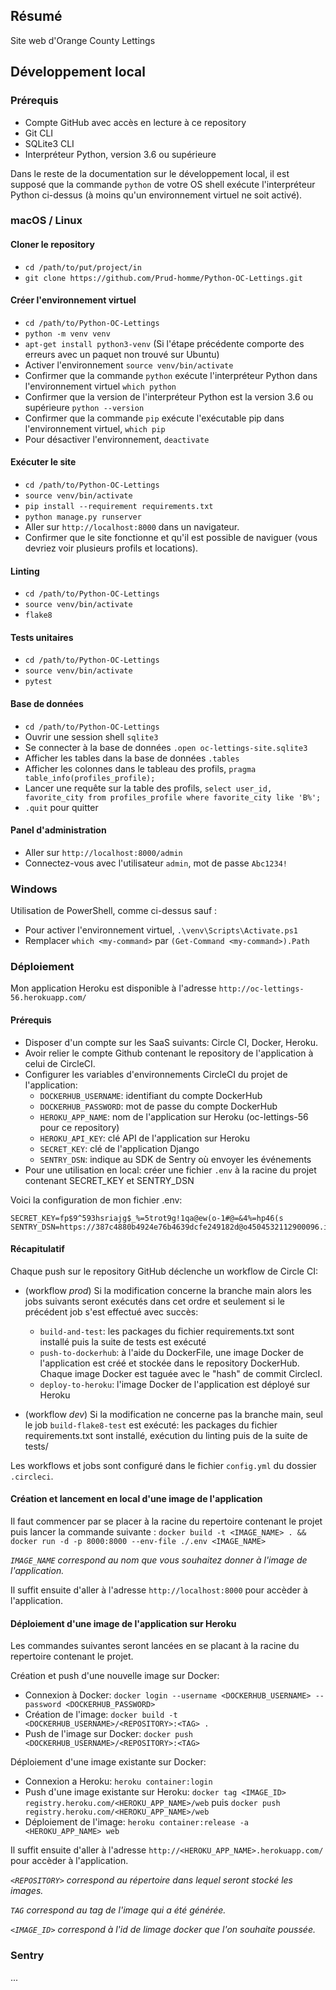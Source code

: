 ## Résumé

Site web d'Orange County Lettings

## Développement local

### Prérequis

- Compte GitHub avec accès en lecture à ce repository
- Git CLI
- SQLite3 CLI
- Interpréteur Python, version 3.6 ou supérieure

Dans le reste de la documentation sur le développement local, il est supposé que la commande `python` de votre OS shell exécute l'interpréteur Python ci-dessus (à moins qu'un environnement virtuel ne soit activé).

### macOS / Linux

#### Cloner le repository

- `cd /path/to/put/project/in`
- `git clone https://github.com/Prud-homme/Python-OC-Lettings.git`

#### Créer l'environnement virtuel

- `cd /path/to/Python-OC-Lettings`
- `python -m venv venv`
- `apt-get install python3-venv` (Si l'étape précédente comporte des erreurs avec un paquet non trouvé sur Ubuntu)
- Activer l'environnement `source venv/bin/activate`
- Confirmer que la commande `python` exécute l'interpréteur Python dans l'environnement virtuel
`which python`
- Confirmer que la version de l'interpréteur Python est la version 3.6 ou supérieure `python --version`
- Confirmer que la commande `pip` exécute l'exécutable pip dans l'environnement virtuel, `which pip`
- Pour désactiver l'environnement, `deactivate`

#### Exécuter le site

- `cd /path/to/Python-OC-Lettings`
- `source venv/bin/activate`
- `pip install --requirement requirements.txt`
- `python manage.py runserver`
- Aller sur `http://localhost:8000` dans un navigateur.
- Confirmer que le site fonctionne et qu'il est possible de naviguer (vous devriez voir plusieurs profils et locations).

#### Linting

- `cd /path/to/Python-OC-Lettings`
- `source venv/bin/activate`
- `flake8`

#### Tests unitaires

- `cd /path/to/Python-OC-Lettings`
- `source venv/bin/activate`
- `pytest`

#### Base de données

- `cd /path/to/Python-OC-Lettings`
- Ouvrir une session shell `sqlite3`
- Se connecter à la base de données `.open oc-lettings-site.sqlite3`
- Afficher les tables dans la base de données `.tables`
- Afficher les colonnes dans le tableau des profils, `pragma table_info(profiles_profile);`
- Lancer une requête sur la table des profils, `select user_id, favorite_city from
  profiles_profile where favorite_city like 'B%';`
- `.quit` pour quitter

#### Panel d'administration

- Aller sur `http://localhost:8000/admin`
- Connectez-vous avec l'utilisateur `admin`, mot de passe `Abc1234!`

### Windows

Utilisation de PowerShell, comme ci-dessus sauf :

- Pour activer l'environnement virtuel, `.\venv\Scripts\Activate.ps1` 
- Remplacer `which <my-command>` par `(Get-Command <my-command>).Path`

### Déploiement

Mon application Heroku est disponible à l'adresse `http://oc-lettings-56.herokuapp.com/`

#### Prérequis

- Disposer d'un compte sur les SaaS suivants: Circle CI, Docker, Heroku.
- Avoir relier le compte Github contenant le repository de l'application à celui de CircleCI.
- Configurer les variables d'environnements CircleCI du projet de l'application:
  - `DOCKERHUB_USERNAME`: identifiant du compte DockerHub
  - `DOCKERHUB_PASSWORD`: mot de passe du compte DockerHub
  - `HEROKU_APP_NAME`: nom de l'application sur Heroku (oc-lettings-56 pour ce repository)
  - `HEROKU_API_KEY`: clé API de l'application sur Heroku
  - `SECRET_KEY`: clé de l'application Django
  - `SENTRY_DSN`: indique au SDK de Sentry où envoyer les événements
- Pour une utilisation en local: créer une fichier `.env` à la racine du projet contenant SECRET_KEY et SENTRY_DSN

Voici la configuration de mon fichier .env:

```
SECRET_KEY=fp$9^593hsriajg$_%=5trot9g!1qa@ew(o-1#@=&4%=hp46(s
SENTRY_DSN=https://387c4880b4924e76b4639dcfe249182d@o4504532112900096.ingest.sentry.io/4504532135247873
```

#### Récapitulatif
Chaque push sur le repository GitHub déclenche un workflow de Circle CI:

- (workflow *prod*) Si la modification concerne la branche main alors les jobs suivants seront exécutés dans cet ordre et seulement si le précédent job s'est effectué avec succès:
  - `build-and-test`: les packages du fichier requirements.txt sont installé puis la suite de tests est exécuté
  - `push-to-dockerhub`: à l'aide du DockerFile, une image Docker de l'application est créé et stockée dans le repository DockerHub. Chaque image Docker est taguée avec le "hash" de commit CirclecI. 
  - `deploy-to-heroku`: l'image Docker de l'application est déployé sur Heroku

- (workflow *dev*) Si la modification ne concerne pas la branche main, seul le job `build-flake8-test` est exécuté: les packages du fichier requirements.txt sont installé, exécution du linting puis de la suite de tests/

Les workflows et jobs sont configuré dans le fichier `config.yml` du dossier `.circleci`.

#### Création et lancement en local d'une image de l'application

Il faut commencer par se placer à la racine du repertoire contenant le projet puis lancer la commande suivante : `docker build -t <IMAGE_NAME> . && docker run -d -p 8000:8000 --env-file ./.env <IMAGE_NAME>`

*`IMAGE_NAME` correspond au nom que vous souhaitez donner à l'image de l'application.*

Il suffit ensuite d'aller à l'adresse `http://localhost:8000` pour accèder à l'application.

#### Déploiement d'une image de l'application sur Heroku

Les commandes suivantes seront lancées en se placant à la racine du repertoire contenant le projet.

Création et push d'une nouvelle image sur Docker:

- Connexion à Docker: `docker login --username <DOCKERHUB_USERNAME> --password <DOCKERHUB_PASSWORD>`
- Création de l'image: `docker build -t <DOCKERHUB_USERNAME>/<REPOSITORY>:<TAG> .`
- Push de l'image sur Docker: `docker push <DOCKERHUB_USERNAME>/<REPOSITORY>:<TAG>`

Déploiement d'une image existante sur Docker:

- Connexion a Heroku: `heroku container:login`
- Push d'une image existante sur Heroku: `docker tag <IMAGE_ID> registry.heroku.com/<HEROKU_APP_NAME>/web` puis `docker push registry.heroku.com/<HEROKU_APP_NAME>/web`
- Déploiement de l'image: `heroku container:release -a <HEROKU_APP_NAME> web`

Il suffit ensuite d'aller à l'adresse `http://<HEROKU_APP_NAME>.herokuapp.com/` pour accèder à l'application.

*`<REPOSITORY>` correspond au répertoire dans lequel seront stocké les images.*

*`TAG` correspond au tag de l'image qui a été générée.*

*`<IMAGE_ID>` correspond à l'id de limage docker que l'on souhaite poussée.*

### Sentry

...
